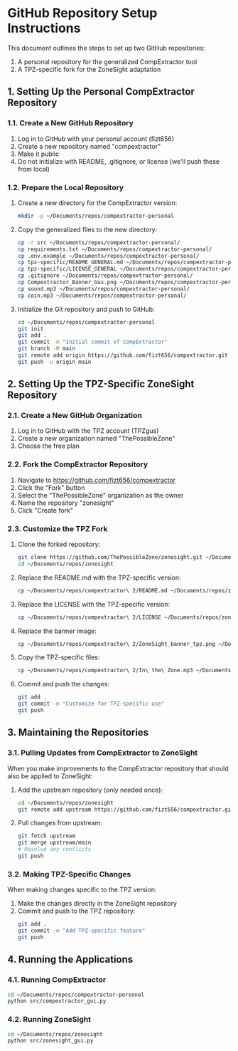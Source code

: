 # GitHub Repository Setup Instructions

This document outlines the steps to set up two GitHub repositories:
1. A personal repository for the generalized CompExtractor tool
2. A TPZ-specific fork for the ZoneSight adaptation

## 1. Setting Up the Personal CompExtractor Repository

### 1.1. Create a New GitHub Repository

1. Log in to GitHub with your personal account (fizt656)
2. Create a new repository named "compextractor"
3. Make it public
4. Do not initialize with README, .gitignore, or license (we'll push these from local)

### 1.2. Prepare the Local Repository

1. Create a new directory for the CompExtractor version:
   ```bash
   mkdir -p ~/Documents/repos/compextractor-personal
   ```

2. Copy the generalized files to the new directory:
   ```bash
   cp -r src ~/Documents/repos/compextractor-personal/
   cp requirements.txt ~/Documents/repos/compextractor-personal/
   cp .env.example ~/Documents/repos/compextractor-personal/
   cp tpz-specific/README_GENERAL.md ~/Documents/repos/compextractor-personal/README.md
   cp tpz-specific/LICENSE_GENERAL ~/Documents/repos/compextractor-personal/LICENSE
   cp .gitignore ~/Documents/repos/compextractor-personal/
   cp Compextractor_Banner_Gus.png ~/Documents/repos/compextractor-personal/banner.jpeg
   cp sound.mp3 ~/Documents/repos/compextractor-personal/
   cp coin.mp3 ~/Documents/repos/compextractor-personal/
   ```

3. Initialize the Git repository and push to GitHub:
   ```bash
   cd ~/Documents/repos/compextractor-personal
   git init
   git add .
   git commit -m "Initial commit of CompExtractor"
   git branch -M main
   git remote add origin https://github.com/fizt656/compextractor.git
   git push -u origin main
   ```

## 2. Setting Up the TPZ-Specific ZoneSight Repository

### 2.1. Create a New GitHub Organization

1. Log in to GitHub with the TPZ account (TPZgus)
2. Create a new organization named "ThePossibleZone"
3. Choose the free plan

### 2.2. Fork the CompExtractor Repository

1. Navigate to https://github.com/fizt656/compextractor
2. Click the "Fork" button
3. Select the "ThePossibleZone" organization as the owner
4. Name the repository "zonesight"
5. Click "Create fork"

### 2.3. Customize the TPZ Fork

1. Clone the forked repository:
   ```bash
   git clone https://github.com/ThePossibleZone/zonesight.git ~/Documents/repos/zonesight
   cd ~/Documents/repos/zonesight
   ```

2. Replace the README.md with the TPZ-specific version:
   ```bash
   cp ~/Documents/repos/compextractor\ 2/README.md ~/Documents/repos/zonesight/
   ```

3. Replace the LICENSE with the TPZ-specific version:
   ```bash
   cp ~/Documents/repos/compextractor\ 2/LICENSE ~/Documents/repos/zonesight/
   ```

4. Replace the banner image:
   ```bash
   cp ~/Documents/repos/compextractor\ 2/ZoneSight_banner_tpz.png ~/Documents/repos/zonesight/banner.jpeg
   ```

5. Copy the TPZ-specific files:
   ```bash
   cp ~/Documents/repos/compextractor\ 2/In\ the\ Zone.mp3 ~/Documents/repos/zonesight/
   ```

6. Commit and push the changes:
   ```bash
   git add .
   git commit -m "Customize for TPZ-specific use"
   git push
   ```

## 3. Maintaining the Repositories

### 3.1. Pulling Updates from CompExtractor to ZoneSight

When you make improvements to the CompExtractor repository that should also be applied to ZoneSight:

1. Add the upstream repository (only needed once):
   ```bash
   cd ~/Documents/repos/zonesight
   git remote add upstream https://github.com/fizt656/compextractor.git
   ```

2. Pull changes from upstream:
   ```bash
   git fetch upstream
   git merge upstream/main
   # Resolve any conflicts
   git push
   ```

### 3.2. Making TPZ-Specific Changes

When making changes specific to the TPZ version:

1. Make the changes directly in the ZoneSight repository
2. Commit and push to the TPZ repository:
   ```bash
   git add .
   git commit -m "Add TPZ-specific feature"
   git push
   ```

## 4. Running the Applications

### 4.1. Running CompExtractor

```bash
cd ~/Documents/repos/compextractor-personal
python src/compextractor_gui.py
```

### 4.2. Running ZoneSight

```bash
cd ~/Documents/repos/zonesight
python src/zonesight_gui.py
```
